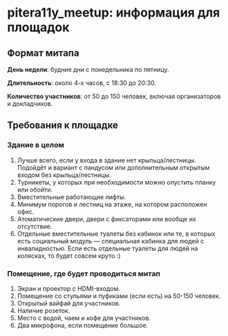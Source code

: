 # pitera11y_meetup: информация для площадок

## Формат митапа
**День недели**: будние дни с понедельника по пятницу.

**Длительность**: около 4-х часов, с 18:30 до 20:30.

**Количество участников**: от 50 до 150 человек, включая организаторов и докладчиков.

## Требования к площадке
### Здание в целом
1. Лучше всего, если у входа в здание нет крыльца/лестницы. Подойдёт и вариант с пандусом или дополнительным открытым входом без крыльца/лестницы.
2. Турникеты, у которых при необходимости можно опустить планку или обойти.
3. Вместительные работающие лифты.
4. Минимум порогов и лестниц на этаже, на котором расположен офис.
5. Атоматические двери, двери с фиксаторами или вообще их отсутствие.
6. Отдельные вместительные туалеты без кабинок или те, в которых есть социальный модуль — специальная кабинка для людей с инвалидностью. Если есть отдельные туалеты для людей на колясках, то будет совсем круто :)
 
### Помещение, где будет проводиться митап
1. Экран и проектор с HDMI-входом.
2. Помещение со стульями и пуфиками (если есть) на 50-150 человек.
3. Открытый вайфай для участников.
4. Наличие розеток.
5. Место с водой, чаем и кофе для участников.
6. Два микрофона, если помещение большое.

